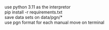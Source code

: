 use python 3.11 as the interpretor<br>
pip install -r requirements.txt<br>
save data sets on data/pgn/*<br>
use pgn format for each manual move on terminal<br>
